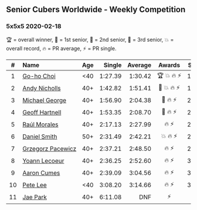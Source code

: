 ## Senior Cubers Worldwide - Weekly Competition
### 5x5x5 2020-02-18

🏆 = overall winner, 🥇 = 1st senior, 🥈 = 2nd senior, 🥉 = 3rd senior, 💥 = overall record, 🔥 = PR average, ⚡ = PR single.

| # | Name | Age | Single | Average | Awards | Solve 1 | Solve 2 | Solve 3 | Solve 4 | Solve 5 | Video |
| :--: | :-- | :--: | --: | --: | :--: | --: | --: | --: | --: | --: | :-- |
| 1 | [<span style="white-space: nowrap">Go-ho Choi</span>](../../persons/go_ho_choi/555.md) | <40 | 1:27.39 | 1:30.42 | <span style="white-space: nowrap">🏆 💥 🔥 ⚡</span> | 1:30.49 | 1:31.24 | 1:27.39 | 1:32.09 | 1:29.54 | [Link](https://www.facebook.com/events/538921670053895/permalink/539081640037898/) |
| 2 | [<span style="white-space: nowrap">Andy Nicholls</span>](../../persons/andy_nicholls/555.md) | 40+ | 1:42.82 | 1:51.41 | <span style="white-space: nowrap">🥇 💥 🔥 ⚡</span> | 1:42.82 | 1:59.33 | 1:49.82 | 1:49.97 | 1:54.45 | [Link](https://www.facebook.com/events/538921670053895/permalink/539067020039360/) |
| 3 | [<span style="white-space: nowrap">Michael George</span>](../../persons/michael_george/555.md) | 40+ | 1:56.90 | 2:04.38 | <span style="white-space: nowrap">🥈 🔥 ⚡</span> | 2:03.93 | 1:56.90 | 2:08.24 | 2:00.97 | 2:21.06 | [Link](https://www.facebook.com/events/538921670053895/permalink/539655733313822/) |
| 4 | [<span style="white-space: nowrap">Geoff Hartnell</span>](../../persons/geoff_hartnell/555.md) | 40+ | 1:53.35 | 2:08.70 | <span style="white-space: nowrap">🥉 🔥 ⚡</span> | 2:08.05 | 2:11.49 | 2:09.36 | 1:53.35 | 2:08.68 | [Link](https://www.facebook.com/events/538921670053895/permalink/540734073205988/) |
| 5 | [<span style="white-space: nowrap">Raúl Morales</span>](../../persons/raul_morales/555.md) | 40+ | 2:17.13 | 2:27.99 | <span style="white-space: nowrap">🔥 ⚡</span> | 2:17.13 | 2:38.63 | 2:27.02 | 2:35.98 | 2:20.96 | |
| 6 | [<span style="white-space: nowrap">Daniel Smith</span>](../../persons/daniel_smith/555.md) | 50+ | 2:31.49 | 2:42.21 | <span style="white-space: nowrap">💥 🔥 ⚡</span> | 2:45.65 | 2:31.49 | 2:49.49 | DNS | DNS | [Link](https://www.facebook.com/events/538921670053895/permalink/539390146673714/) |
| 7 | [<span style="white-space: nowrap">Grzegorz Pacewicz</span>](../../persons/grzegorz_pacewicz/555.md) | 40+ | 2:37.21 | 2:48.50 | <span style="white-space: nowrap">🔥 ⚡</span> | 2:59.37 | 2:45.13 | 2:55.14 | 2:37.21 | 2:45.24 | |
| 8 | [<span style="white-space: nowrap">Yoann Lecoeur</span>](../../persons/yoann_lecoeur/555.md) | 40+ | 2:36.25 | 2:52.60 | <span style="white-space: nowrap">🔥 ⚡</span> | 3:14.17 | 2:47.37 | 2:36.25 | DNS | DNS | [Link](https://www.facebook.com/events/538921670053895/permalink/541223923157003/) |
| 9 | [<span style="white-space: nowrap">Aaron Cumes</span>](../../persons/aaron_cumes/555.md) | 40+ | 2:39.09 | 3:04.56 | <span style="white-space: nowrap">🔥 ⚡</span> | 3:28.52 | 3:06.07 | 2:39.09 | DNS | DNS | [Link](https://www.facebook.com/events/538921670053895/permalink/541249876487741/) |
| 10 | [<span style="white-space: nowrap">Pete Lee</span>](../../persons/pete_lee/555.md) | <40 | 3:08.20 | 3:14.66 | <span style="white-space: nowrap">🔥 ⚡</span> | 3:23.22 | 3:12.56 | 3:08.20 | DNS | DNS | [Link](https://www.facebook.com/events/538921670053895/permalink/541504683128927/) |
| 11 | [<span style="white-space: nowrap">Jae Park</span>](../../persons/jae_park/555.md) | 40+ | 6:11.08 | DNF | ⚡ | DNF | 6:11.08 | DNS | DNS | DNS | [Link](https://www.facebook.com/events/538921670053895/permalink/542842839661778/) |

<!-- Global site tag (gtag.js) - Google Analytics -->
<script async src="https://www.googletagmanager.com/gtag/js?id=UA-86348435-3"></script>
<script>window.dataLayer = window.dataLayer || []; function gtag() {dataLayer.push(arguments);} gtag('js', new Date()); gtag('config', 'UA-86348435-3');</script>
